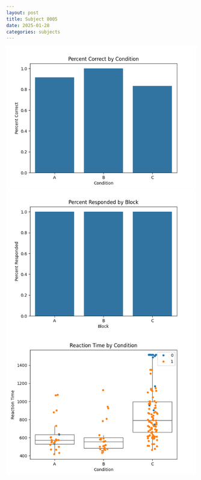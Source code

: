 ```yaml
---
layout: post
title: Subject 8005
date: 2025-01-28
categories: subjects
---
```


![](data/8005/run-32/8005_ATS_percent_correct.png)
![](data/8005/run-32/8005_ATS_percent_responded.png)
![](data/8005/run-32/8005_ATS_rt.png)
